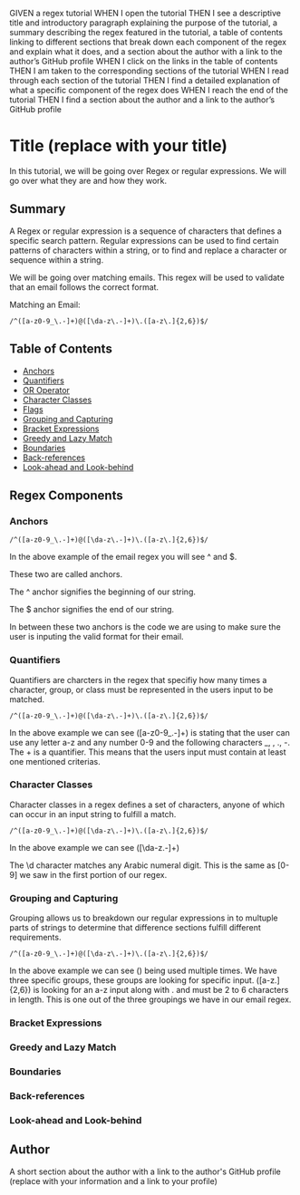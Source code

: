 GIVEN a regex tutorial
WHEN I open the tutorial
THEN I see a descriptive title and introductory paragraph explaining the purpose of the tutorial, a summary describing the regex featured in the tutorial, a table of contents linking to different sections that break down each component of the regex and explain what it does, and a section about the author with a link to the author’s GitHub profile
WHEN I click on the links in the table of contents
THEN I am taken to the corresponding sections of the tutorial
WHEN I read through each section of the tutorial
THEN I find a detailed explanation of what a specific component of the regex does
WHEN I reach the end of the tutorial
THEN I find a section about the author and a link to the author’s GitHub profile


# Title (replace with your title)

In this tutorial, we will be going over Regex or regular expressions. We will go over what they are and how they work. 

## Summary

A Regex or regular expression is a sequence of characters that defines a specific search pattern. Regular expressions can be used to find certain patterns of characters within a string, or to find and replace a character or sequence within a string. 

We will be going over matching emails. This regex will be used to validate that an email follows the correct format.

Matching an Email:
```
/^([a-z0-9_\.-]+)@([\da-z\.-]+)\.([a-z\.]{2,6})$/
```

## Table of Contents

- [Anchors](#anchors)
- [Quantifiers](#quantifiers)
- [OR Operator](#or-operator)
- [Character Classes](#character-classes)
- [Flags](#flags)
- [Grouping and Capturing](#grouping-and-capturing)
- [Bracket Expressions](#bracket-expressions)
- [Greedy and Lazy Match](#greedy-and-lazy-match)
- [Boundaries](#boundaries)
- [Back-references](#back-references)
- [Look-ahead and Look-behind](#look-ahead-and-look-behind)

## Regex Components

### Anchors

```
/^([a-z0-9_\.-]+)@([\da-z\.-]+)\.([a-z\.]{2,6})$/
```
In the above example of the email regex you will see ^ and $. 

These two are called anchors. 

The ^ anchor signifies the beginning of our string.

The $ anchor signifies the end of our string. 

In between these two anchors is the code we are using to make sure the user is inputing the valid format for their email.


### Quantifiers

Quantifiers are charcters in the regex that specifiy how many times a character, group, or class must be represented in the users input to be matched.
```
/^([a-z0-9_\.-]+)@([\da-z\.-]+)\.([a-z\.]{2,6})$/
```

In the above example we can see ([a-z0-9_\.-]+) is stating that the user can use any letter a-z and any number 0-9 and the following characters _, \, ., -. The + is a quantifier. This means that the users input must contain at least one mentioned criterias.


### Character Classes

Character classes in a regex defines a set of characters, anyone of which can occur in an input string to fulfill a match.
```
/^([a-z0-9_\.-]+)@([\da-z\.-]+)\.([a-z\.]{2,6})$/
```

In the above example we can see ([\da-z\.-]+)

The \d character matches any Arabic numeral digit. This is the same as [0-9] we saw in the first portion of our regex.

### Grouping and Capturing

Grouping allows us to breakdown our regular expressions in to multuple parts of strings to determine that difference sections fulfill different requirements.
```
/^([a-z0-9_\.-]+)@([\da-z\.-]+)\.([a-z\.]{2,6})$/
```
In the above example we can see () being used multiple times. We have three specific groups, these groups are looking for specific input. ([a-z\.]{2,6}) is looking for an a-z input along with . and must be 2 to 6 characters in length. This is one out of the three groupings we have in our email regex.

### Bracket Expressions

### Greedy and Lazy Match

### Boundaries

### Back-references

### Look-ahead and Look-behind

## Author

A short section about the author with a link to the author's GitHub profile (replace with your information and a link to your profile)
